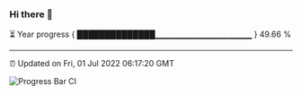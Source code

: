 ### Hi there 👋

⏳ Year progress { ██████████████▁▁▁▁▁▁▁▁▁▁▁▁▁▁▁▁ } 49.66 %

---

⏰ Updated on Fri, 01 Jul 2022 06:17:20 GMT

![Progress Bar CI](https://github.com/liununu/liununu/workflows/Progress%20Bar%20CI/badge.svg)
